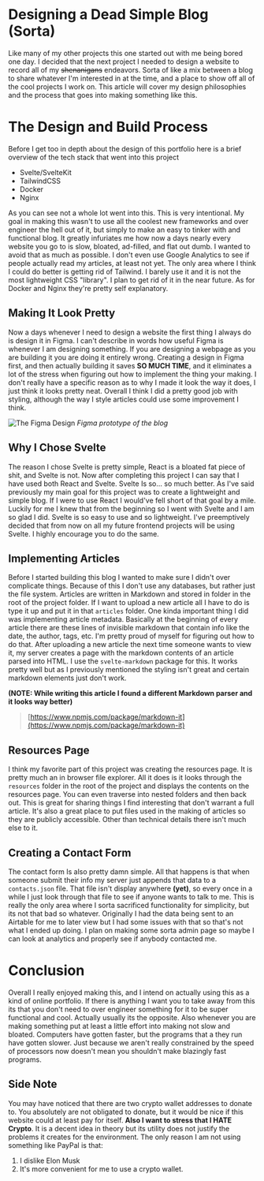 [_metadata_:title]: - 'Designing A Dead Simple Blog (Sorta)'
[_metadata_:author]: - 'BeckR'
[_metadata_:date]: - '2022/09/04'
[_metadata_:tags]: - 'init,example,markdown,metadata'

# Designing a Dead Simple Blog (Sorta)

Like many of my other projects this one started out with me being bored one day.
I decided that the next project I needed to design a website to record all of my ~~shenanigans~~
endeavors. Sorta of like a mix between a blog to share whatever I'm interested in at the time, and a
place to show off all of the cool projects I work on. This article will cover my design philosophies and
the process that goes into making something like this.

# The Design and Build Process

Before I get too in depth about the design of this portfolio here is a brief overview of the tech stack
that went into this project

- Svelte/SvelteKit
- TailwindCSS
- Docker
- Nginx

As you can see not a whole lot went into this. This is very intentional. My goal in making this wasn't
to use all the coolest new frameworks and over engineer the hell out of it, but simply to make an easy
to tinker with and functional blog. It greatly infuriates me how now a days nearly every website you go
to is slow, bloated, ad-filled, and flat out dumb. I wanted to avoid that as much as possible. I don't
even use Google Analytics to see if people actually read my articles, at least not yet. The only area
where I think I could do better is getting rid of Tailwind. I barely use it and it is not the most
lightweight CSS "library". I plan to get rid of it in the near future. As for Docker and Nginx they're
pretty self explanatory.

## Making It Look Pretty

Now a days whenever I need to design a website the first thing I always do is design it in Figma. I
can't describe in words how useful Figma is whenever I am designing something. If you are designing a
webpage as you are building it you are doing it entirely wrong. Creating a design in Figma first, and
then actually building it saves **SO MUCH TIME**, and it eliminates a lot of the stress when figuring
out how to implement the thing your making. I don't really have a specific reason as to why I made it
look the way it does, I just think it looks pretty neat. Overall I think I did a pretty good job with
styling, although the way I style articles could use some improvement I think.

![The Figma Design](http://127.0.0.1:5173/resources/DesigningADeadSimpleBlog/FigmaDesign.png)
_Figma prototype of the blog_

## Why I Chose Svelte

The reason I chose Svelte is pretty simple, React is a bloated fat piece of shit, and Svelte is not. Now
after completing this project I can say that I have used both React and Svelte. Svelte Is so... so much
better. As I've said previously my main goal for this project was to create a lightweight and simple
blog. If I were to use React I would've fell short of that goal by a mile. Luckily for me I knew that
from the beginning so I went with Svelte and I am so glad I did. Svelte is so easy to use and so
lightweight. I've preemptively decided that from now on all my future frontend projects will be using
Svelte. I highly encourage you to do the same.

## Implementing Articles

Before I started building this blog I wanted to make sure I didn't over complicate things. Because of
this I don't use any databases, but rather just the file system. Articles are written in Markdown and
stored in folder in the root of the project folder. If I want to upload a new article all I have to do
is type it up and put it in that `articles` folder. One kinda important thing I did was implementing
article metadata. Basically at the beginning of every article there are these lines of invisible
markdown that contain info like the date, the author, tags, etc. I'm pretty proud of myself for figuring
out how to do that. After uploading a new article the next time someone wants to view it, my server
creates a page with the markdown contents of an article parsed into HTML. I use the `svelte-markdown`
package for this. It works pretty well but as I previously mentioned the styling isn't great and certain
markdown elements just don't work.

**(NOTE: While writing this article I found a different Markdown parser and it looks way better)**

> [https://www.npmjs.com/package/markdown-it](https://www.npmjs.com/package/markdown-it)

## Resources Page

I think my favorite part of this project was creating the resources page. It is pretty much an in
browser file explorer. All it does is it looks through the `resources` folder in the root of the project
and displays the contents on the resources page. You can even traverse into nested folders and then back
out. This is great for sharing things I find interesting that don't warrant a full article. It's also a
great place to put files used in the making of articles so they are publicly accessible. Other than
technical details there isn't much else to it.

## Creating a Contact Form

The contact form Is also pretty damn simple. All that happens is that when someone submit their info my
server just appends that data to a `contacts.json` file. That file isn't display anywhere **(yet)**, so
every once in a while I just look through that file to see if anyone wants to talk to me. This is really
the only area where I sorta sacrificed functionality for simplicity, but its not that bad so whatever.
Originally I had the data being sent to an Airtable for me to later view but I had some issues with that
so that's not what I ended up doing. I plan on making some sorta admin page so maybe I can look at
analytics and properly see if anybody contacted me.

# Conclusion

Overall I really enjoyed making this, and I intend on actually using this as a kind of online portfolio.
If there is anything I want you to take away from this its that you don't need to over engineer
something for it to be super functional and cool. Actually usually its the opposite. Also whenever you
are making something put at least a little effort into making not slow and bloated. Computers have
gotten faster, but the programs that a they run have gotten slower. Just because we aren't really
constrained by the speed of processors now doesn't mean you shouldn't make blazingly fast programs.

## Side Note

You may have noticed that there are two crypto wallet addresses to donate to. You absolutely are not
obligated to donate, but it would be nice if this website could at least pay for itself. **Also I want to stress that I HATE Crypto**. It is a decent idea in theory but its utility does not justify the
problems it creates for the environment. The only reason I am not using something like PayPal is that:

1. I dislike Elon Musk
2. It's more convenient for me to use a crypto wallet.
